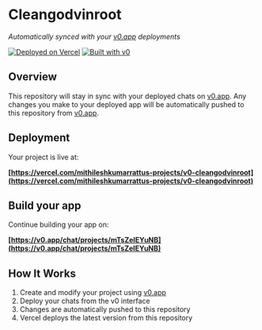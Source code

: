 # Cleangodvinroot

*Automatically synced with your [v0.app](https://v0.app) deployments*

[![Deployed on Vercel](https://img.shields.io/badge/Deployed%20on-Vercel-black?style=for-the-badge&logo=vercel)](https://vercel.com/mithileshkumarrattus-projects/v0-cleangodvinroot)
[![Built with v0](https://img.shields.io/badge/Built%20with-v0.app-black?style=for-the-badge)](https://v0.app/chat/projects/mTsZeIEYuNB)

## Overview

This repository will stay in sync with your deployed chats on [v0.app](https://v0.app).
Any changes you make to your deployed app will be automatically pushed to this repository from [v0.app](https://v0.app).

## Deployment

Your project is live at:

**[https://vercel.com/mithileshkumarrattus-projects/v0-cleangodvinroot](https://vercel.com/mithileshkumarrattus-projects/v0-cleangodvinroot)**

## Build your app

Continue building your app on:

**[https://v0.app/chat/projects/mTsZeIEYuNB](https://v0.app/chat/projects/mTsZeIEYuNB)**

## How It Works

1. Create and modify your project using [v0.app](https://v0.app)
2. Deploy your chats from the v0 interface
3. Changes are automatically pushed to this repository
4. Vercel deploys the latest version from this repository